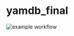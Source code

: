 # yamdb_final

![example workflow](https://github.com/anton8963kobelev/yamdb_final/actions/workflows/yamdb_workflow.yml/badge.svg)
